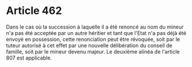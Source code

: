 # Article 462

Dans le cas où la succession à laquelle il a été renoncé au nom du mineur n'a pas été acceptée par un autre héritier et tant que l'Etat n'a pas déjà été envoyé en possession, cette renonciation peut être révoquée, soit par le tuteur autorisé à cet effet par une nouvelle délibération du conseil de famille, soit par le mineur devenu majeur. Le deuxième alinéa de l'article 807 est applicable.
